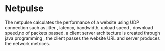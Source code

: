 # Netpulse
The netpulse calculates the performance of a website using UDP connection such as jitter , latency, bandwidth, upload speed , download speed,no of packets passed. a client server architecture is created through java programming , the client passes the website URL and server produces the network metrices.
